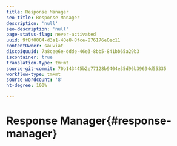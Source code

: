 ```yaml
---
title: Response Manager
seo-title: Response Manager
description: 'null'
seo-description: 'null'
page-status-flag: never-activated
uuid: 9f8f0004-d3a1-40e8-8fce-876176e0ec11
contentOwner: sauviat
discoiquuid: 7a8cee6e-ddde-46e3-8bb5-841bb65a29b3
iscontainer: true
translation-type: tm+mt
source-git-commit: 70b143445b2e77128b9404e35d96b39694d55335
workflow-type: tm+mt
source-wordcount: '8'
ht-degree: 100%

---
```



# Response Manager{#response-manager}

